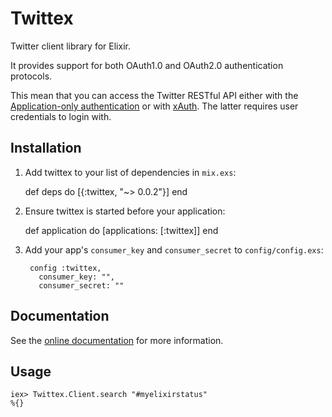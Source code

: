 # Twittex

Twitter client library for Elixir.

It provides support for both OAuth1.0 and OAuth2.0 authentication protocols.

This mean that you can access the Twitter RESTful API either with the
[Application-only authentication](https://dev.twitter.com/oauth/application-only)
or with [xAuth](https://dev.twitter.com/oauth/xauth). The latter requires user
credentials to login with.

## Installation

  1. Add twittex to your list of dependencies in `mix.exs`:

        def deps do
          [{:twittex, "~> 0.0.2"}]
        end

  2. Ensure twittex is started before your application:

        def application do
          [applications: [:twittex]]
        end

3. Add your app's `consumer_key` and `consumer_secret` to `config/config.exs`:

        config :twittex,
          consumer_key: "",
          consumer_secret: ""

## Documentation

See the [online documentation](https://hexdocs.pm/twittex/) for more information.

## Usage

    iex> Twittex.Client.search "#myelixirstatus"
    %{}
